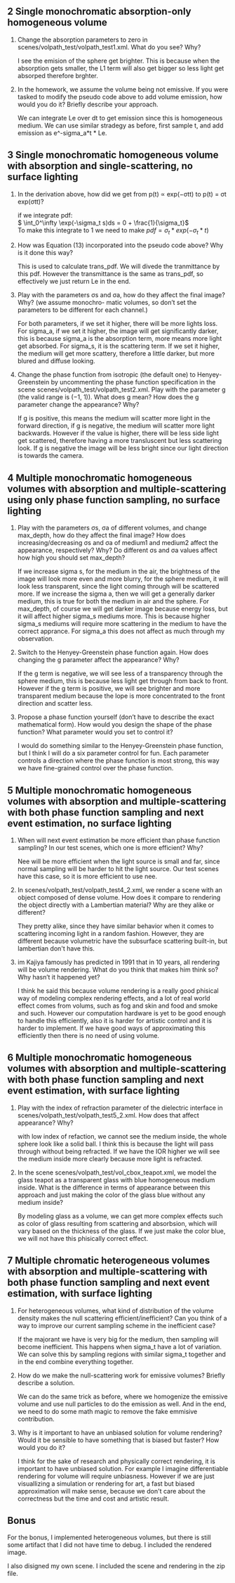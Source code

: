 ## 2 Single monochromatic absorption-only homogeneous volume

1. Change the absorption parameters to zero in scenes/volpath_test/volpath_test1.xml. What do you see? Why?  

    I see the emision of the sphere get brighter. This is because when the absorption gets smaller, the 
L1 term will also get bigger so less light get absorped therefore brghter.  

2. In the homework, we assume the volume being not emissive. If you were tasked to modify the pseudo
code above to add volume emission, how would you do it? Briefly describe your approach.  

    We can integrate Le over dt to get emission since this is homogeneous medium. We can use similar
stradegy as before, first sample t, and add emission as e^-sigma_a*t * Le.

## 3 Single monochromatic homogeneous volume with absorption and single-scattering, no surface lighting

1. In the derivation above, how did we get from p(t) ∝ exp(−σtt) to p(t) = σt exp(σtt)?

    if we integrate pdf:  
$ \int_0^\infty \exp(-\sigma_t s)ds = 0 + \frac{1}{\sigma_t}$  
To make this integrate to 1 we need to make $pdf = \sigma_t*exp(-\sigma_t*t)$

2. How was Equation (13) incorporated into the pseudo code above? Why is it done this way?  

    This is used to calculate trans_pdf. We will divede the tranmittance by this pdf. However the transmittance is the same as trans_pdf, so effectively we just return Le in the end.

3. Play with the parameters σs and σa, how do they affect the final image? Why? (we assume monochro-
matic volumes, so don’t set the parameters to be different for each channel.)  

    For both parameters, if we set it higher, there will be more lights loss. For sigma_a, if we set it higher, the image will get significantly darker, this is because sigma_a is the absorption term, more means more light get absorbed. For sigma_s, it is the scattering term. If we set it higher, the medium will get more scattery, therefore a little darker, but more blured and diffuse looking.

4. Change the phase function from isotropic (the default one) to Henyey-Greenstein by uncommenting
the phase function specification in the scene scenes/volpath_test/volpath_test2.xml. Play with the
parameter g (the valid range is (−1, 1)). What does g mean? How does the g parameter change the
appearance? Why?  

    If g is positive, this means the medium will scatter more light in the forward direction, if g is negative, the medium will scatter more light backwards. However if the value is higher, there will be less side light get scattered, therefore having a more transluscent but less scattering look. If g is negative the image will be less bright since our light direction is towards the camera.

## 4 Multiple monochromatic homogeneous volumes with absorption and multiple-scattering using only phase function sampling, no surface lighting

1. Play with the parameters σs, σa of different volumes, and change max_depth, how do they affect the
final image? How does increasing/decreasing σs and σa of medium1 and medium2 affect the appearance,
respectively? Why? Do different σs and σa values affect how high you should set max_depth?  

    If we increase sigma s, for the medium in the air, the brightness of the image will look more even and more blurry, for the sphere medium, it will look less transparent, since the light coming through will be scattered more. If we increase the sigma a, then we will get a generally darker medium, this is true for both the medium in air and the sphere. For max_depth, of course we will get darker image because energy loss, but it will affect higher sigma_s mediums more. This is because higher sigma_s mediums will require more scattering in the medium to have the correct apprance. For sigma_a this does not affect as much through my observation.

2. Switch to the Henyey-Greenstein phase function again. How does changing the g parameter affect the
appearance? Why?

    If the g term is negative, we will see less of a transparency through the sphere medium, this is because less light get through from back to front. However if the g term is positive, we will see brighter and more transparent medium because the lope is more concentrated to the front direction and scatter less.

3. Propose a phase function yourself (don’t have to describe the exact mathematical form). How would
you design the shape of the phase function? What parameter would you set to control it?  

    I would do something similar to the Henyey-Greenstein phase function, but I think I will do a six parameter control for fun. Each parameter controls a direction where the phase function is most strong, this way we have fine-grained control over the phase function.

## 5 Multiple monochromatic homogeneous volumes with absorption and multiple-scattering with both phase function sampling and next event estimation, no surface lighting

1. When will next event estimation be more efficient than phase function sampling? In our test scenes,
which one is more efficient? Why?

    Nee will be more efficient when the light source is small and far, since normal sampling will be harder to hit the light source. Our test scenes have this case, so it is more efficient to use nee.

2. In scenes/volpath_test/volpath_test4_2.xml, we render a scene with an object composed of dense
volume. How does it compare to rendering the object directly with a Lambertian material? Why are
they alike or different?  

    They pretty alike, since they have similar behavior when it comes to scattering incoming light in a random fashion. However, they are different because volumetric have the subsurface scattering built-in, but lambertian don't have this.

3. im Kajiya famously has predicted in 1991 that in 10 years, all rendering will be volume rendering.
What do you think that makes him think so? Why hasn’t it happened yet?  

    I think he said this because volume rendering is a really good phisical way of modeling complex rendering effects, and a lot of real world effect comes from volums, such as fog and skin and food and smoke and such. However our computation hardware is yet to be good enough to handle this efficiently, also it is harder for artistic control and it is harder to implement. If we have good ways of approximating this efficiently then there is no need of using volume.

## 6 Multiple monochromatic homogeneous volumes with absorption and multiple-scattering with both phase function sampling and next event estimation, with surface lighting

1. Play with the index of refraction parameter of the dielectric interface in
scenes/volpath_test/volpath_test5_2.xml. How does that affect appearance? Why?

    with low index of refaction, we cannot see the medium inside, the whole sphere look like a solid ball. I think this is because the light will pass through without being refracted. If we have the IOR higher we will see the medium inside more clearly because more light is refracted.

2. In the scene scenes/volpath_test/vol_cbox_teapot.xml, we model the glass teapot as a transparent
glass with blue homogeneous medium inside. What is the difference in terms of appearance between
this approach and just making the color of the glass blue without any medium inside?

    By modeling glass as a volume, we can get more complex effects such as color of glass resulting from scattering and absorbsion, which will vary based on the thickness of the glass. If we just make the color blue, we will not have this phisically correct effect.

## 7 Multiple chromatic heterogeneous volumes with absorption and multiple-scattering with both phase function sampling and next event estimation, with surface lighting

1. For heterogeneous volumes, what kind of distribution of the volume density makes the null scattering
efficient/inefficient? Can you think of a way to improve our current sampling scheme in the inefficient
case?  

    If the majorant we have is very big for the medium, then sampling will become inefficient. This happens when sigma_t have a lot of variation. We can solve this by sampling regions with similar sigma_t together and in the end combine everything together.

2. How do we make the null-scattering work for emissive volumes? Briefly describe a solution.

    We can do the same trick as before, where we homogenize the emissive volume and use null particles to do the emission as well. And in the end, we need to do some math magic to remove the fake emmisive contribution.

3. Why is it important to have an unbiased solution for volume rendering? Would it be sensible to have
something that is biased but faster? How would you do it?  

    I think for the sake of research and physically correct rendering, it is important to have unbiased solution. For example I imagine differentiable rendering for volume will require unbiasness. However if we are just visuallizing a simulation or rendering for art, a fast but biased approximation will make sense, because we don't care about the correctness but the time and cost and artistic result.

## Bonus

For the bonus, I implemented heterogeneous volumes, but there is still some artifact that I did not have time to debug. I included the rendered image.  

I also disigned my own scene. I included the scene and rendering in the zip file.
